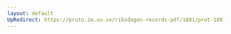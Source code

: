 ```yaml
---
layout: default
UpRedirect: https://pruto.im.uu.se/riksdagen-records-pdf/1881/prot-1881--ak--003.pdf
---
```

